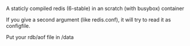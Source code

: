 A staticly compiled redis (6-stable) in an scratch (with busybox) container 

If you give a second argument (like redis.conf), it will try to read it as configfile.

Put your rdb/aof file in /data 
